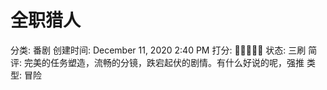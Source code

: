 # 全职猎人

分类: 番剧
创建时间: December 11, 2020 2:40 PM
打分: 💛💛💛💛💛
状态: 三刷
简评: 完美的任务塑造，流畅的分镜，跌宕起伏的剧情。有什么好说的呢，强推
类型: 冒险